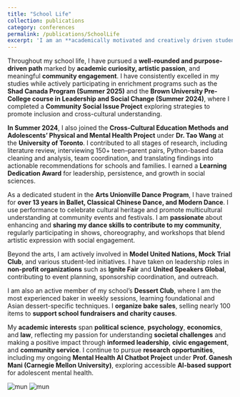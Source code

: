```yaml
---
title: "School Life"
collection: publications
category: conferences
permalink: /publications/SchoolLife
excerpt: 'I am an **academically motivated and creatively driven student** with a strong passion for **cultural expression, leadership, and community impact**. I have extensive experience in **dance performance**, **research projects** in **social science** and **AI**, school clubs such as **Model UN** and **Mock Trial**, and **innovation programs** like **Shad Canada**. I am committed to fostering inclusion, promoting cross-cultural understanding, and **contributing to meaningful community initiatives** through volunteering and creative engagement.<img src="https://www.tiffu.ca/images/mun.jpg">'
---
```

Throughout my school life, I have pursued a **well-rounded and purpose-driven path** marked by **academic curiosity, artistic passion**, and meaningful **community engagement**. I have consistently excelled in my studies while actively participating in enrichment programs such as the **Shad Canada Program (Summer 2025)** and the **Brown University Pre-College course in Leadership and Social Change (Summer 2024)**, where I completed a **Community Social Issue Project** exploring strategies to promote inclusion and cross-cultural understanding.

**In Summer 2024**, I also joined the **Cross-Cultural Education Methods and Adolescents’ Physical and Mental Health Project** under **Dr. Tao Wang** at the **University of Toronto**. I contributed to all stages of research, including literature review, interviewing 150+ teen–parent pairs, Python-based data cleaning and analysis, team coordination, and translating findings into actionable recommendations for schools and families. I earned a **Learning Dedication Award** for leadership, persistence, and growth in social sciences.

As a dedicated student in the **Arts Unionville Dance Program**, I have trained for **over 13 years in Ballet, Classical Chinese Dance, and Modern Dance**. I use performance to celebrate cultural heritage and promote multicultural understanding at community events and festivals. I am **passionate** about enhancing and **sharing my dance skills to contribute to my community**, regularly participating in shows, choreography, and workshops that blend artistic expression with social engagement.

Beyond the arts, I am actively involved in **Model United Nations, Mock Trial Club**, and various student-led initiatives. I have taken on leadership roles in **non-profit organizations** such as **Ignite Fair** and **United Speakers Global**, contributing to event planning, sponsorship coordination, and outreach.

I am also an active member of my school’s **Dessert Club**, where I am the most experienced baker in weekly sessions, learning foundational and Asian dessert-specific techniques. I **organize bake sales**, selling nearly 100 items to **support school fundraisers and charity causes**.

My **academic interests** span **political science**, **psychology**, **economics**, and **law**, reflecting my passion for understanding **societal challenges** and making a positive impact through **informed leadership**, **civic engagement**, and **community service**. I continue to pursue **research opportunities**, including my ongoing **Mental Health AI Chatbot Project** under **Prof. Ganesh Mani (Carnegie Mellon University)**, exploring accessible **AI-based support** for adolescent mental health.

![mun](https://www.tiffu.ca/images/mun.jpg)
![mun](https://www.tiffu.ca/images/uhs.jpg)
